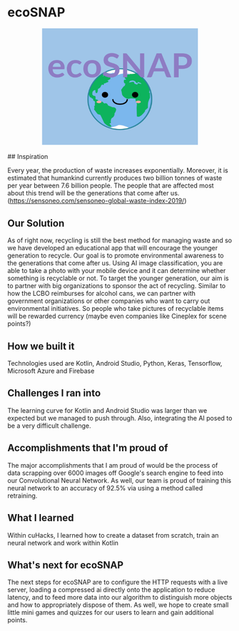 # ecoSNAP
<p align="center">
<img  src = "/READMEImg/ecoSNAP%20(2).png" width = "350" height ="auto"/>
  </p>
## Inspiration

Every year, the production of waste increases exponentially. Moreover, it is estimated that humankind currently produces two billion tonnes of waste per year between 7.6 billion people. The people that are affected most about this trend will be the generations that come after us. (https://sensoneo.com/sensoneo-global-waste-index-2019/)

## Our Solution

As of right now, recycling is still the best method for managing waste and so we have developed an educational app that will encourage the younger generation to recycle. Our goal is to promote environmental awareness to the generations that come after us. Using AI image classification, you are able to take a photo with your mobile device and it can determine whether something is recyclable or not. To target the younger generation, our aim is to partner with big organizations to sponsor the act of recycling. Similar to how the LCBO reimburses for alcohol cans, we can partner with government organizations or other companies who want to carry out environmental initiatives. So people who take pictures of recyclable items will be rewarded currency (maybe even companies like Cineplex for scene points?)

## How we built it

Technologies used are Kotlin, Android Studio, Python, Keras, Tensorflow, Microsoft Azure and Firebase

## Challenges I ran into

The learning curve for Kotlin and Android Studio was larger than we expected but we managed to push through. Also, integrating the AI posed to be a very difficult challenge.

## Accomplishments that I'm proud of

The major accomplishments that I am proud of would be the process of data scrapping over 6000 images off Google's search engine to feed into our Convolutional Neural Network. As well, our team is proud of training this neural network to an accuracy of 92.5% via using a method called retraining.

## What I learned

Within cuHacks, I learned how to create a dataset from scratch, train an neural network and work within Kotlin

## What's next for ecoSNAP

The next steps for ecoSNAP are to configure the HTTP requests with a live server, loading a compressed ai directly onto the application to reduce latency, and to feed more data into our algorithm to distinguish more objects and how to appropriately dispose of them. As well, we hope to create small little mini games and quizzes for our users to learn and gain additional points.
